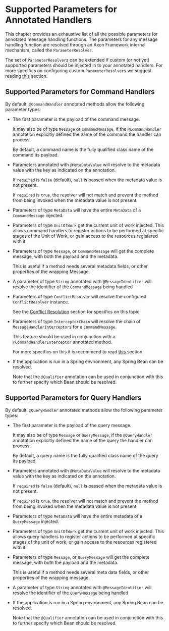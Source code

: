 # Supported Parameters for Annotated Handlers

This chapter provides an exhaustive list of all the possible parameters for annotated message handling functions. The parameters for any message handling function are resolved through an Axon Framework internal mechanism, called the `ParameterResolver`.

The set of `ParameterResolver`s can be extended if custom \(or not yet\) supported parameters should be injected in to your annotated handlers. For more specifics on configuring custom `ParameterResolver`s we suggest reading [this](../../appendices/message-handler-tuning/parameter-resolvers.md) section.

## Supported Parameters for Command Handlers

By default, `@CommandHandler` annotated methods allow the following parameter types:

* The first parameter is the payload of the command message. 

  It may also be of type `Message` or `CommandMessage`, if the `@CommandHandler` annotation explicitly defined the name of the command the handler can process. 

  By default, a command name is the fully qualified class name of the command its payload.

* Parameters annotated with `@MetaDataValue` will resolve to the metadata value with the key as indicated on the annotation. 

  If `required` is `false` \(default\), `null` is passed when the metadata value is not present. 

  If `required` is `true`, the resolver will not match and prevent the method from being invoked when the metadata value is not present.

* Parameters of type `MetaData` will have the entire `MetaData` of a `CommandMessage` injected.
* Parameters of type `UnitOfWork` get the current unit of work injected. This allows command handlers to register actions to be performed at specific stages of the Unit of Work, or gain access to the resources registered with it.
* Parameters of type `Message`, or `CommandMessage` will get the complete message, with both the payload and the metadata. 

  This is useful if a method needs several metadata fields, or other properties of the wrapping Message.

* A parameter of type `String` annotated with `@MessageIdentifier` will resolve the identifier of the `CommandMessage` being handled
* Parameters of type `ConflictResolver` will resolve the configured `ConflictResolver` instance.

  See the [Conflict Resolution](../../axon-application-development/command-handling/conflict-resolution.md) section for specifics on this topic. 

* Parameters of type `InterceptorChain` will resolve the chain of `MessageHandlerInterceptor`s for a `CommandMessage`.

  This feature should be used in conjunction with a `@CommandHandlerInterceptor` annotated method.

  For more specifics on this it is recommend to read [this](message-intercepting.md#commandhandlerinterceptor-annotation) section.

* If the application is run in a Spring environment, any Spring Bean can be resolved.

  Note that the `@Qualifier` annotation can be used in conjunction with this to further specify which Bean should be resolved.   

## Supported Parameters for Query Handlers

By default, `@QueryHandler` annotated methods allow the following parameter types:

* The first parameter is the payload of the query message.

  It may also be of type `Message` or `QueryMessage`, if the `@QueryHandler` annotation explicitly defined the name of the query the handler can process. 

  By default, a query name is the fully qualified class name of the query its payload.

* Parameters annotated with `@MetaDataValue` will resolve to the metadata value with the key as indicated on the annotation. 

  If `required` is `false` \(default\), `null` is passed when the metadata value is not present. 

  If `required` is `true`, the resolver will not match and prevent the method from being invoked when the metadata value is not present.

* Parameters of type `MetaData` will have the entire metadata of a `QueryMessage` injected.
* Parameters of type `UnitOfWork` get the current unit of work injected. This allows query handlers to register actions to be performed at specific stages of the unit of work, or gain access to the resources registered with it.
* Parameters of type `Message`, or `QueryMessage` will get the complete message, with both the payload and the metadata. 

  This is useful if a method needs several meta data fields, or other properties of the wrapping message.

* A parameter of type `String` annotated with `@MessageIdentifier` will resolve the identifier of the `QueryMessage` being handled
* If the application is run in a Spring environment, any Spring Bean can be resolved.

  Note that the `@Qualifier` annotation can be used in conjunction with this to further specify which Bean should be resolved.

